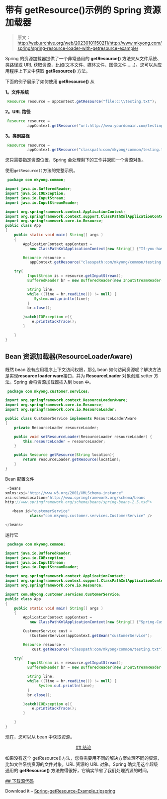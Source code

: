# 带有 getResource()示例的 Spring 资源加载器

> 原文：<http://web.archive.org/web/20230101150211/http://www.mkyong.com/spring/spring-resource-loader-with-getresource-example/>

Spring 的资源加载器提供了一个非常通用的 **getResource()** 方法来从文件系统、类路径或 URL 获取资源，比如(文本文件、媒体文件、图像文件……)。您可以从应用程序上下文中获取 **getResource()** 方法。

下面的例子展示了如何使用 **getResource()** 从

**1。文件系统**

```java
 Resource resource = appContext.getResource("file:c:\\testing.txt"); 
```

**2。URL 路径**

```java
 Resource resource = 
          appContext.getResource("url:http://www.yourdomain.com/testing.txt"); 
```

**3。类别路径**

```java
 Resource resource = 
          appContext.getResource("classpath:com/mkyong/common/testing.txt"); 
```

您只需要指定资源位置，Spring 会处理剩下的工作并返回一个资源对象。

使用`getResource()`方法的完整示例。

```java
 package com.mkyong.common;

import java.io.BufferedReader;
import java.io.IOException;
import java.io.InputStream;
import java.io.InputStreamReader;

import org.springframework.context.ApplicationContext;
import org.springframework.context.support.ClassPathXmlApplicationContext;
import org.springframework.core.io.Resource;
public class App 
{
    public static void main( String[] args )
    {
    	ApplicationContext appContext = 
    	   new ClassPathXmlApplicationContext(new String[] {"If-you-have-any.xml"});

    	Resource resource = 
           appContext.getResource("classpath:com/mkyong/common/testing.txt");

    try{
     	  InputStream is = resource.getInputStream();
          BufferedReader br = new BufferedReader(new InputStreamReader(is));

          String line;
          while ((line = br.readLine()) != null) {
             System.out.println(line);
       	  } 
          br.close();

    	}catch(IOException e){
    		e.printStackTrace();
    	}

    }
} 
```

## Bean 资源加载器(ResourceLoaderAware)

既然 bean 没有应用程序上下文访问权限，那么 bean 如何访问资源呢？解决方法是实现**resource loader ware**接口，并为 **ResourceLoader** 对象创建 setter 方法。Spring 会将资源加载器插入到 bean 中。

```java
 package com.mkyong.customer.services;

import org.springframework.context.ResourceLoaderAware;
import org.springframework.core.io.Resource;
import org.springframework.core.io.ResourceLoader;

public class CustomerService implements ResourceLoaderAware
{
	private ResourceLoader resourceLoader;

	public void setResourceLoader(ResourceLoader resourceLoader) {
		this.resourceLoader = resourceLoader;
	}

	public Resource getResource(String location){
		return resourceLoader.getResource(location);
	}
} 
```

Bean 配置文件

```java
 <beans 
xmlns:xsi="http://www.w3.org/2001/XMLSchema-instance"
xsi:schemaLocation="http://www.springframework.org/schema/beans
http://www.springframework.org/schema/beans/spring-beans-2.5.xsd">

   <bean id="customerService" 
           class="com.mkyong.customer.services.CustomerService" />

</beans> 
```

运行它

```java
 package com.mkyong.common;

import java.io.BufferedReader;
import java.io.IOException;
import java.io.InputStream;
import java.io.InputStreamReader;

import org.springframework.context.ApplicationContext;
import org.springframework.context.support.ClassPathXmlApplicationContext;
import org.springframework.core.io.Resource;

import com.mkyong.customer.services.CustomerService;
public class App 
{
    public static void main( String[] args )
    {
    	ApplicationContext appContext = 
    	   new ClassPathXmlApplicationContext(new String[] {"Spring-Customer.xml"});

    	CustomerService cust = 
           (CustomerService)appContext.getBean("customerService");

    	Resource resource = 
            cust.getResource("classpath:com/mkyong/common/testing.txt");

    try{
          InputStream is = resource.getInputStream();
          BufferedReader br = new BufferedReader(new InputStreamReader(is));

          String line;
          while ((line = br.readLine()) != null) {
     	       System.out.println(line);
          } 
          br.close();

    	}catch(IOException e){
    		e.printStackTrace();
    	}

    }
} 
```

现在，您可以从 bean 中获取资源。

 <ins class="adsbygoogle" style="display:block; text-align:center;" data-ad-format="fluid" data-ad-layout="in-article" data-ad-client="ca-pub-2836379775501347" data-ad-slot="6894224149">## 结论

如果没有这个 getResource()方法，您将需要用不同的解决方案处理不同的资源，比如文件系统资源的文件对象，URL 资源的 URL 对象。Spring 确实用这个超级通用的 **getResource()** 方法做得很好，它确实节省了我们处理资源的时间。

 <ins class="adsbygoogle" style="display:block" data-ad-client="ca-pub-2836379775501347" data-ad-slot="8821506761" data-ad-format="auto" data-ad-region="mkyongregion">## 下载源代码

Download it – [Spring-getResource-Example.zip](http://web.archive.org/web/20190308030421/http://www.mkyong.com/wp-content/uploads/2010/03/Spring-getResource-Example.zip)[spring](http://web.archive.org/web/20190308030421/http://www.mkyong.com/tag/spring/)







